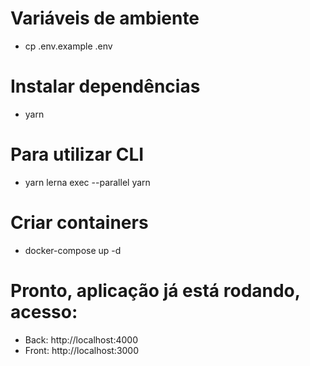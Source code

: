 # Variáveis de ambiente
- cp .env.example .env
# Instalar dependências
- yarn
# Para utilizar CLI 
- yarn lerna exec --parallel yarn 
# Criar containers
- docker-compose up -d

# Pronto, aplicação já está rodando, acesso:
- Back: http://localhost:4000
- Front: http://localhost:3000
